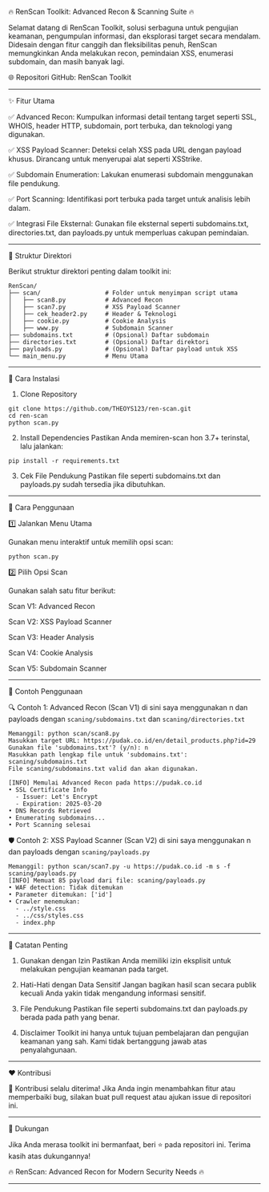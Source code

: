 🔥 RenScan Toolkit: Advanced Recon & Scanning Suite 🔥

Selamat datang di RenScan Toolkit, solusi serbaguna untuk pengujian keamanan, pengumpulan informasi, dan eksplorasi target secara mendalam.
Didesain dengan fitur canggih dan fleksibilitas penuh, RenScan memungkinkan Anda melakukan recon, pemindaian XSS, enumerasi subdomain, dan masih banyak lagi.

🌐 Repositori GitHub: RenScan Toolkit


---

✨ Fitur Utama

✅ Advanced Recon:
Kumpulkan informasi detail tentang target seperti SSL, WHOIS, header HTTP, subdomain, port terbuka, dan teknologi yang digunakan.

✅ XSS Payload Scanner:
Deteksi celah XSS pada URL dengan payload khusus. Dirancang untuk menyerupai alat seperti XSStrike.

✅ Subdomain Enumeration:
Lakukan enumerasi subdomain menggunakan file pendukung.

✅ Port Scanning:
Identifikasi port terbuka pada target untuk analisis lebih dalam.

✅ Integrasi File Eksternal:
Gunakan file eksternal seperti subdomains.txt, directories.txt, dan payloads.py untuk memperluas cakupan pemindaian.


---

📂 Struktur Direktori

Berikut struktur direktori penting dalam toolkit ini:
```
RenScan/
├── scan/                  # Folder untuk menyimpan script utama
│   ├── scan8.py           # Advanced Recon
│   ├── scan7.py           # XSS Payload Scanner
│   ├── cek_header2.py     # Header & Teknologi
│   ├── cookie.py          # Cookie Analysis
│   ├── www.py             # Subdomain Scanner
├── subdomains.txt         # (Opsional) Daftar subdomain
├── directories.txt        # (Opsional) Daftar direktori
├── payloads.py            # (Opsional) Daftar payload untuk XSS
└── main_menu.py           # Menu Utama
```

---

🚀 Cara Instalasi

1. Clone Repository
```
git clone https://github.com/THEOYS123/ren-scan.git
cd ren-scan
python scan.py
```
2. Install Dependencies
Pastikan Anda memiren-scan hon 3.7+ terinstal, lalu jalankan:
```
pip install -r requirements.txt
```

3. Cek File Pendukung
Pastikan file seperti subdomains.txt dan payloads.py sudah tersedia jika dibutuhkan.




---

🔧 Cara Penggunaan

1️⃣ Jalankan Menu Utama

Gunakan menu interaktif untuk memilih opsi scan:
```
python scan.py
```
2️⃣ Pilih Opsi Scan

Gunakan salah satu fitur berikut:

Scan V1: Advanced Recon

Scan V2: XSS Payload Scanner

Scan V3: Header Analysis

Scan V4: Cookie Analysis

Scan V5: Subdomain Scanner



---

📖 Contoh Penggunaan

🔍 Contoh 1: Advanced Recon (Scan V1)
di sini saya menggunakan n dan payloads dengan 
`scaning/subdomains.txt` dan `scaning/directories.txt`

```
Memanggil: python scan/scan8.py  
Masukkan target URL: https://pudak.co.id/en/detail_products.php?id=29  
Gunakan file 'subdomains.txt'? (y/n): n  
Masukkan path lengkap file untuk 'subdomains.txt': scaning/subdomains.txt  
File scaning/subdomains.txt valid dan akan digunakan.  

[INFO] Memulai Advanced Recon pada https://pudak.co.id  
• SSL Certificate Info  
  - Issuer: Let's Encrypt  
  - Expiration: 2025-03-20  
• DNS Records Retrieved  
• Enumerating subdomains...  
• Port Scanning selesai
```

🛡️ Contoh 2: XSS Payload Scanner (Scan V2)
di sini saya menggunakan n dan payloads dengan `scaning/payloads.py`

```
Memanggil: python scan/scan7.py -u https://pudak.co.id -m s -f scaning/payloads.py  
[INFO] Memuat 85 payload dari file: scaning/payloads.py  
• WAF detection: Tidak ditemukan  
• Parameter ditemukan: ['id']  
• Crawler menemukan:  
  - ../style.css  
  - ../css/styles.css  
  - index.php
```

---

📝 Catatan Penting

1. Gunakan dengan Izin
Pastikan Anda memiliki izin eksplisit untuk melakukan pengujian keamanan pada target.


2. Hati-Hati dengan Data Sensitif
Jangan bagikan hasil scan secara publik kecuali Anda yakin tidak mengandung informasi sensitif.


3. File Pendukung
Pastikan file seperti subdomains.txt dan payloads.py berada pada path yang benar.


4. Disclaimer
Toolkit ini hanya untuk tujuan pembelajaran dan pengujian keamanan yang sah. Kami tidak bertanggung jawab atas penyalahgunaan.


---
❤️ Kontribusi

🚀 Kontribusi selalu diterima! Jika Anda ingin menambahkan fitur atau memperbaiki bug, silakan buat pull request atau ajukan issue di repositori ini.


---

🌟 Dukungan

Jika Anda merasa toolkit ini bermanfaat, beri ⭐ pada repositori ini. Terima kasih atas dukungannya!

🔥 RenScan: Advanced Recon for Modern Security Needs 🔥


---
